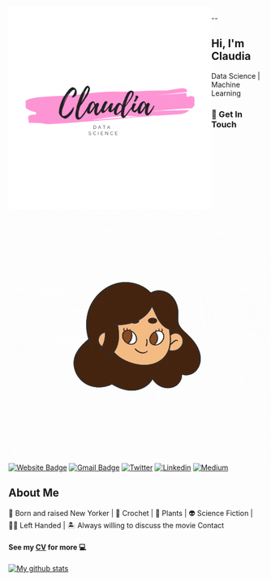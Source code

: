 <img align="left" width="400" height="400" src="brushstoke.png">

<img align="right" alt="GIF" src="Pink Lemon Threads.gif" />










--

## Hi, I'm Claudia
Data Science | Machine Learning

### 🌱 Get In Touch
[![Website Badge](https://img.shields.io/badge/-claudiasofiaC-47CCCC?style=flat&logo=Google-Chrome&logoColor=white&link=https://claudiasofiac.github.io//claudiasofiaC/)](https://claudiasofiac.github.io/) 
[![Gmail Badge](https://img.shields.io/badge/-claudia.chajon-c14438?style=flat-square&logo=Gmail&logoColor=white&link=mailto:claudia.chajon@gmail.com)](mailto:claudia.chajon@gmail.com)
[![Twitter](https://img.shields.io/badge/-Twitter-1ca0f1?style=flat&labelColor=1ca0f1&logo=twitter&logoColor=white&link=https://twitter.com/ChipChajon)](https://twitter.com/ChipChajon)
[![Linkedin](https://img.shields.io/badge/-LinkedIn-blue?style=flat&logo=Linkedin&logoColor=white&link=https://linkedin.com/in/claudia-chajon/)](https://linkedin.com/in/claudia-chajon/)
[![Medium](https://img.shields.io/badge/-Medium-000000?style=flat&labelColor=000000&logo=Medium&link=https://medium.com/@claudia.chajon)](https://medium.com/@claudia.chajon)


## About Me
🗽 Born and raised New Yorker | 🧶 Crochet | 🌱 Plants |
👽 Science Fiction | 💅🏽 Left Handed | 🏝 Always willing to discuss the movie Contact 



#### See my [CV](https://drive.google.com/file/d/1a7a26MmW8TIsi9AzVtN1TcdgZdCJUhnz/view?usp=sharing) for more 💻

[![My github stats](https://github-readme-stats.vercel.app/api?username=claudiasofiaC&show_icons=true&theme=radical)](https://github.com/claudiasofiaC/github-readme-stats)



<!--
**claudiasofiaC/claudiasofiaC** is a ✨ _special_ ✨ repository because its `README.md` (this file) appears on your GitHub profile.

-->
